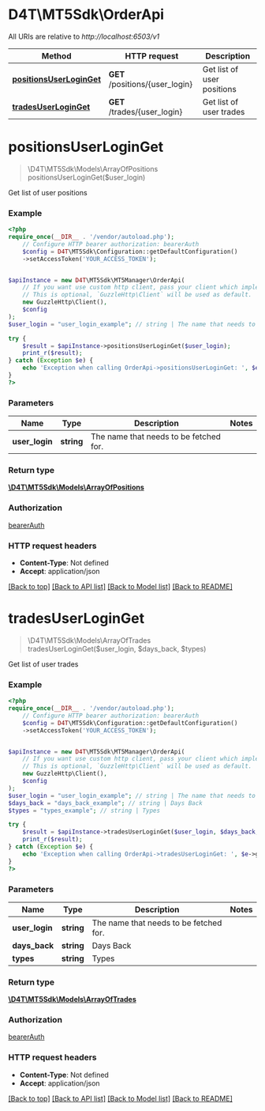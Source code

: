 # D4T\MT5Sdk\OrderApi

All URIs are relative to *http://localhost:6503/v1*

Method | HTTP request | Description
------------- | ------------- | -------------
[**positionsUserLoginGet**](OrderApi.md#positionsuserloginget) | **GET** /positions/{user_login} | Get list of user positions
[**tradesUserLoginGet**](OrderApi.md#tradesuserloginget) | **GET** /trades/{user_login} | Get list of user trades

# **positionsUserLoginGet**
> \D4T\MT5Sdk\Models\ArrayOfPositions positionsUserLoginGet($user_login)

Get list of user positions

### Example
```php
<?php
require_once(__DIR__ . '/vendor/autoload.php');
    // Configure HTTP bearer authorization: bearerAuth
    $config = D4T\MT5Sdk\Configuration::getDefaultConfiguration()
    ->setAccessToken('YOUR_ACCESS_TOKEN');


$apiInstance = new D4T\MT5Sdk\MT5Manager\OrderApi(
    // If you want use custom http client, pass your client which implements `GuzzleHttp\ClientInterface`.
    // This is optional, `GuzzleHttp\Client` will be used as default.
    new GuzzleHttp\Client(),
    $config
);
$user_login = "user_login_example"; // string | The name that needs to be fetched for.

try {
    $result = $apiInstance->positionsUserLoginGet($user_login);
    print_r($result);
} catch (Exception $e) {
    echo 'Exception when calling OrderApi->positionsUserLoginGet: ', $e->getMessage(), PHP_EOL;
}
?>
```

### Parameters

Name | Type | Description  | Notes
------------- | ------------- | ------------- | -------------
 **user_login** | **string**| The name that needs to be fetched for. |

### Return type

[**\D4T\MT5Sdk\Models\ArrayOfPositions**](../Model/ArrayOfPositions.md)

### Authorization

[bearerAuth](../../README.md#bearerAuth)

### HTTP request headers

 - **Content-Type**: Not defined
 - **Accept**: application/json

[[Back to top]](#) [[Back to API list]](../../README.md#documentation-for-api-endpoints) [[Back to Model list]](../../README.md#documentation-for-models) [[Back to README]](../../README.md)

# **tradesUserLoginGet**
> \D4T\MT5Sdk\Models\ArrayOfTrades tradesUserLoginGet($user_login, $days_back, $types)

Get list of user trades

### Example
```php
<?php
require_once(__DIR__ . '/vendor/autoload.php');
    // Configure HTTP bearer authorization: bearerAuth
    $config = D4T\MT5Sdk\Configuration::getDefaultConfiguration()
    ->setAccessToken('YOUR_ACCESS_TOKEN');


$apiInstance = new D4T\MT5Sdk\MT5Manager\OrderApi(
    // If you want use custom http client, pass your client which implements `GuzzleHttp\ClientInterface`.
    // This is optional, `GuzzleHttp\Client` will be used as default.
    new GuzzleHttp\Client(),
    $config
);
$user_login = "user_login_example"; // string | The name that needs to be fetched for.
$days_back = "days_back_example"; // string | Days Back
$types = "types_example"; // string | Types

try {
    $result = $apiInstance->tradesUserLoginGet($user_login, $days_back, $types);
    print_r($result);
} catch (Exception $e) {
    echo 'Exception when calling OrderApi->tradesUserLoginGet: ', $e->getMessage(), PHP_EOL;
}
?>
```

### Parameters

Name | Type | Description  | Notes
------------- | ------------- | ------------- | -------------
 **user_login** | **string**| The name that needs to be fetched for. |
 **days_back** | **string**| Days Back |
 **types** | **string**| Types |

### Return type

[**\D4T\MT5Sdk\Models\ArrayOfTrades**](../Model/ArrayOfTrades.md)

### Authorization

[bearerAuth](../../README.md#bearerAuth)

### HTTP request headers

 - **Content-Type**: Not defined
 - **Accept**: application/json

[[Back to top]](#) [[Back to API list]](../../README.md#documentation-for-api-endpoints) [[Back to Model list]](../../README.md#documentation-for-models) [[Back to README]](../../README.md)

